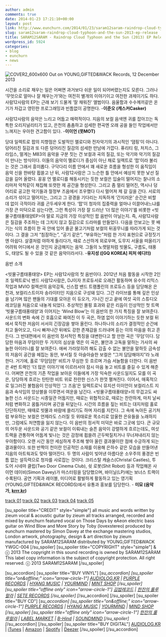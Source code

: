 ```yaml
---
author: admin
comments: true
date: 2014-01-23 17:21:10+00:00
layout: post
link: http://www.eunchurn.com/2014/01/23/saram12saram-raindrop-cloud-typhoon-and-the-sun-2013-ep-release/
slug: saram12saram-raindrop-cloud-typhoon-and-the-sun-2013-ep-release
title: SARAM12SARAM - Raindrop Cloud Typhoon and the Sun (2013) EP Release
wordpress_id: 5924
categories:
- blog
- eunchurn
- news
---
```


![COVER2_600x600](http://www.eunchurn.com/wp-content/uploads/2012/12/COVER2_600x600.png)
Out on YOUNG,GIFTED&WACK Records, 12 December 2013




시간을 소리로 채우는 일은 어쩌면 과거보다 쉬운 일이 되어버렸는지도 모른다. 그러나 ‘무엇으로 얼마나 잘 채우는가’와는 여전히 별개의 이야기이고 여전한 과제이기도 하다. 사람12사람의 EP는 근래 보기 드물게 ’잘 채워진’ 앨범이다. 음울함과 수수께끼같은 온기가 차갑고 영민한 프로그래밍과 빈틈없이 공명한다. -**이준오 (캐스커Casker)**

사람12사람의 음악은 느리고 어둡고 매력적이다. 지음의 보컬 음색엔 귀를 잡아끄는 독특한 오리지널리티가 있고, 은천의 촘촘하고 섬세한 편곡엔 오래 공을 들인 작업에서만 느껴지는 우아한 견고함이 있다. -**이이언 (못MOT)**

당대 일렉트로 팝의 지향점은 도발적인 멜로디와 전자악기의 과시적인 ‘댐핑’이 아니다. 덩어리진 질감과 또 다른 덩어리진 질감의 섬세한 만남에 가깝다. 퓨리티 링, 처치스, 그라임스, 멀게는 M83의 음악을 구분 짓는 건 보컬과 곡의 질감, 또는 악기와 악기의 질감이 만나는 방식이다. 이들의 음악이 멜로디가 중심이 아닌 채로 일렉트로 ‘팝’이라 불리는 것은 그래서 흥미롭다. 구닥다리 이름 안에서 꽤 새로운 흐름을 형성한 이 움직임이 음악 신을 한바탕 휩쓸고 난 뒤, 사람12사람은 그 느슨한 틀 안에서 예상치 못한 낯선 질감을 길어 올렸다. 꽁꽁 언 멜로디를 해동시키는 듯한 보컬은 입술이 떨어지는 찰나의 소리마저 악착같이 채집해 또렷한 제 공간을 형성한다. 그리고 좀 멀리 떨어진, 역시나 덩어리로 공고한 악기들과 절정부 즈음에서 조우했다 다시 멀어져 제 갈 길을 간다. 서로의 소리가 섞이고 떨어지는, 그리고 그 광경을 기다리는 지독하게 ‘간지러운’ 순간은 비할 데 없이 극적이라 귀를 곤두세우게 한다. ‘팝’이 청자의 집중력을 얼마나 이끌어내느냐를 가장 큰 미덕으로 삼는다면, 그런 특성이 가장 잘 드러난 ‘더 많은 이야기’를 비롯한 <빗물구름태풍태양EP>야 말로 지금의 가장 이상적인 팝 음반이 아닐는지. 즉, 사람12사람은 질감을 주조하는 데 그치지 않고 질감으로 드라마를 만들었다. 다음을 안보고는 못 배기는 식의 흐름이 한 곡 안에 있어 줄곧 물고기처럼 보컬의 뒤꽁무니를 따라가게 되는 것이다. 그 결을 그저 “침잠하는”, “공기 같은”, “부유하는”처럼 한 가지 표현으로 규정짓기엔 아쉽다. 살결처럼 야하게 들리다가, 때로 스산하게 외로우며, 도무지 서울을 떠올리기 어려워 어디에서 온 것인지 궁금해지는 음악. 그들의 노랫말처럼 빗물도, 구름도, 태풍도, 태양도 될 수 있을 것 같은 음악이라서다. -**유지성 ([GQ KOREA] 피처 에디터)**




음반 소개


<빗물구름태풍태양> EP는 사람12사람의 첫 음반이다. 2012년 처음 활동을 시작한 2인조 일렉트로닉 밴드 사람12사람은, DJ이자 프로듀서로 오래간 활동하며 유수의 리믹스 작업과 MVIO 컬렉션의 음악감독, 신스팝 밴드 트램폴린의 프로듀스 등을 담당해온 은천과, 보컬리스트이자 송라이터인 지음으로 구성돼 있다. 그간 라이브를 통해 깊은 인상을 남기며 많은 팬들의 기대를 모아온 이 듀오가, 기나긴 산고 끝에 여섯 곡의 스튜디오 레코딩을 처음으로 내놓게 되었다.
추상적인 몰핑 효과와 같은 리듬이 인상적인 첫 트랙 ‘빗물구름태풍태양’과 이어지는 ‘Wind Blow’는 이 음반의 한 가지 특징을 잘 보여준다. 사운드의 변화 속에 긴 호흡으로 짜여진 이 두 곡은, 하염 없이 이야기하는 듯한 보컬 뒤에서 묵직한 저음이 서서히 긴장감을 쌓아 올린다. 하나하나의 소리가 결정적인 순간에 치고 들어오고, 다시 빠져나간 뒤에도 강한 존재감을 드러내며 듣는 이의 마음을 쥐고 흔든다.
그 반대편에서 이 음반의 정서적인 특징을 대변한다고 할 만한 곡은 ‘무덤’이다. 담담한 마음과 무덤이란 두 가지의 심상을 엮은 이 곡은, 불안과 고독을 말하는 가사의 싸늘한 아이러니를 잘 보여준다. 애써 가라앉히려 해도 감출 수 없는 불안을 말하듯 금속성의 저음이 공간을 헤집는 동안, 부서질 듯 아슬아슬한 보컬은 “그저 담담해야지”라 노래한다. 거기에, 홀로 ‘무덤덤한’ 비트가 무심한 듯 흐르며 가슴 서늘함을 더한다.
이 음반은 4번 트랙인 ‘더 많은 이야기’에 이르러서야 잠시 마음 놓고 비트를 즐길 수 있게 해준다. 어쩌면 은천의 기존 작업을 보아온 이들에게 가장 익숙한 사운드일지도 모를 이 곡은, 당당하게 흐르는 탄탄한 비트 위로 찬란한 신스가 한껏 펼쳐진다. 이어서, 매혹적으로 일그러진 불협음이 인상적인 ‘그 즈음’은 일렉트로닉 뮤지션 이이언이 보컬리스트 지음과 속삭임의 앙상블을 이루면서 여운을 남긴다.
<빗물구름태풍태양>의 무겁고도 싸늘한 신스 사운드는 시종일관 어둡지만, 때로는 위협적으로, 때로는 찬란하게, 마치 날씨처럼 변화하고 꿈틀거리며 공간을 뒤덮는다. 시간의 흐름을 짚는 비트는 대지처럼 홀로 단단하지만, 때때로 빗물과 바람에 쓸리기도 하며 자리를 지킨다. 그 속에 녹아든 공기처럼 부유하는 보컬은 언제라도 스러질 듯 위태로운 목소리로 암울한 은유들을 노래하지만, 그럼에도 처연함을 잃지 않는다.
이 음반의 정서적 미덕은 바로 그곳에 있다. 큰 규모의 어두운 사운드와 공기 같은 보컬이 이뤄내는 슬픈 음악이 강렬하게 흐르는데도, 여섯 트랙을 관통하며 어둡게 빛나는 것은 감정에 휩쓸려 곤두박질치거나 무너져내리지 않는 우아함이다. 오랜 시간 동안 세심하게 주조해 쌓아 올린 결과물이란 점에 수긍하게 되는 결과물이다. 또한 반짝이 천이란 인공적인 소재를 이용해 은하수 같은 모습을 만들어낸 지음의 아트웍과도 맞아 떨어진다. 두 명의 사람이 빚어낸 아름다운 소우주의 풍경은 빈틈 없는 설득력으로 청자를 사로잡는 것이다.
크리스탈 캐슬스(Christal Castles), 투 도어 시네마 클럽(Two Door Cinema Club), 쉿 로봇(Shit Robot) 등과 작업해온 사이먼 데이비(Simon Davey)가 마스터링을 담당했으며, 바이닐(LP)에는 보너스 트랙이 수록된다. 공연 기획과 레이블, 미디어로 활발하게 활동하고 있는 영기획(YOUNG,GIFTED&WACK RECORDS)에서 유통과 홍보를 담당한다.
- **미묘 (음악가, [krrr.kr](http://krrr.kr/))**
  


  



[track 01](https://soundcloud.com/saram12saram/raincloudtyphoonandsun)
[track 02](https://soundcloud.com/saram12saram/wind_blow)
[track 03](https://soundcloud.com/saram12saram/the-grave)
[track 04](https://soundcloud.com/saram12saram/more-story)
[track 05](https://soundcloud.com/saram12saram/those-days)







[su_spoiler title="CREDIT" style="simple"]
all music and words written by zieum
vocal & acoustic guitar by zieum
all tracks arranged, recorded and mixed by eunchurn
featured vocal on Those Days by eAeon
electric bass guitar on Wind Blow and More Story by Toby (lovexstereo)
produced by eunchurn
mastered by Simon Davey at the exchange mastering studios, London
artwork, photography, design & art direction by zieum
manufactured by SARAM12SARAM
distributed by YOUNG,GIFTED&WACK
YWGC-004
[/su_spoiler]
[su_spoiler title="COPYRIGHT" style="simple"]
& ⓒ 2013 The copyright in this sound recording is owned by SARAM12SARAM
This label copy information is the subject of copyright protection. All right reserved.
ⓒ 2013 SARAM12SARAM
[/su_spoiler]

[su_accordion]
[su_spoiler title="BUY VINYL"]
	[_su_accordion]
		[_su_spoiler title="on&offline;" icon="arrow-circle-1"]
			[AUDIOLOG.KR](http://saram12saram.audiolog.kr/raindrop-cloud-typhoon-and-the-sun) | [PURPLE RECORDS](https://www.purplerecord.com/product.htm?mode=goods_view&goods_id=224516) | [HYANG MUSIC](http://hyangmusic.com/View.php?cate_code=KINR&code=2995) | [YOURMIND](http://your-mind.com/front/php/product.php?product_no=2181") | [MINT SHOP](http://mintshop.www156.freesell.co.kr/shop/shopdetail.html?branduid=188330&special=3)
		[_/su_spoiler]
		[_su_spoiler title="offline only" icon="arrow-circle-1"]
			[김밥레코드](http://gimbabrecords.blogspot.kr/) | [한잔의 룰루랄라](https://plus.google.com/107184089479554206414/about?gl=kr&hl=ko) | [SETE RECORDS](http://www.seterecords.com/shop/main/index.php)
		[_/su_spoiler]
	[_/su_accordion]
[/su_spoiler]
[su_spoiler title="BUY CD"]
	[_su_accordion]
		[_su_spoiler title="on&offline;" icon="arrow-circle-1"]
 				[PURPLE RECORDS](http://www.purplerecord.com/product.htm?mode=goods_view&goods_id=222440) | [HYANG MUSIC](http://hyangmusic.com/View.php?cate_code=KINR&code=2913&album_mode=music) | [YOURMIND](http://your-mind.com/front/php/product.php?product_no=2039&main_cate_no=54&display_group=1) | [ MIND SHOP](http://mintshop.www156.freesell.co.kr/shop/shopdetail.html?branduid=184471&special=3)
 		[_/su_spoiler]
 		[_su_spoiler title="offline only" icon="arrow-circle-1"]
 			  [한잔의 룰루랄라](https://plus.google.com/107184089479554206414/about?gl=kr&hl=ko) | [LABEL MARKET](https://maps.google.co.kr/maps?q=KT%26G%EC%83%81%EC%83%81%EB%A7%88%EB%8B%B9&ie=UTF8&ll=37.550925,126.921142&spn=0.024905,0.038881&fb=1&gl=kr&hq=%EC%83%81%EC%83%81%EB%A7%88%EB%8B%B9+%EB%A0%88%EC%9D%B4%EB%B8%94%EB%A7%88%EC%BC%93&cid=3935593571145011564&t=h&z=15&iwloc=A) | [B-Hind](https://maps.google.co.kr/maps?q=%EC%84%9C%EA%B5%90%EB%8F%99+404-26,+Seoul,+Korea+121-210&hl=en&ie=UTF8&sll=35.81905,127.8733&sspn=13.028646,19.907227&t=h&hnear=404-26+Seogyo-dong,+Mapo-gu,+Seoul+(18+Eoulmadang-ro+5-gil)&z=15) | [SOUNDMIND](https://maps.google.co.kr/maps?q=%EC%84%9C%EC%9A%B8%EC%8B%9C+%EA%B4%80%EC%95%85%EA%B5%AC+%EB%82%99%EC%84%B1%EB%8C%80%EB%A1%9C+14&hl=en&ie=UTF8&sll=37.549264,126.919647&sspn=0.024906,0.038881&t=h&hnear=14+Nakseongdae-ro,+Gwanak-gu,+Seoul+(1625-28+Bongcheon-dong)&z=15)
 		[_/su_spoiler]
 	[_/su_accordion]
[/su_spoiler]
[su_spoiler title="BUY DIGITAL"]
		[AUDIOLOG.KR](http://saram12saram.audiolog.kr/raindrop-cloud-typhoon-and-the-sun) | [iTunes](http://phobos.apple.com/WebObjects/MZStore.woa/wa/viewAlbum?id=776241409) | [Amazon](http://www.amazon.com/Raindrop-Cloud-Typhoon-Sun-Saram12saram/dp/B00H5VZBIS/ref=sr_1_1?s=dmusic&ie=UTF8&sr=1-1&keywords=saram12saram) | [Spotify](http://spoti.fi/IH1o6q) | [Deezer](http://www.deezer.com/album/7242140)
[/su_spoiler]
[/su_accordion]
